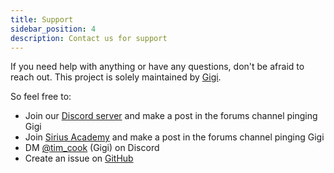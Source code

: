 ```yaml
---
title: Support
sidebar_position: 4
description: Contact us for support
---
```


If you need help with anything or have any questions, don't be afraid to reach out. This project is solely maintained by [Gigi](https://discord.com/users/389759544776982528).

So feel free to:

- Join our [Discord server](https://sirius.menu/discord) and make a post in the forums channel pinging Gigi
- Join [Sirius Academy](https://discord.gg/Q2GrrsjJ6d) and make a post in the forums channel pinging Gigi
- DM [@tim_cook](https://discord.com/users/389759544776982528) (Gigi) on Discord
- Create an issue on [GitHub](https://github.com/SiriusDevelopmentGroup/Documentation)
